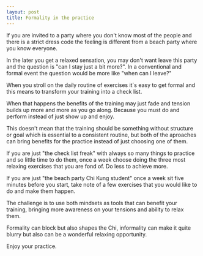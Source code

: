```yaml
---
layout: post
title: Formality in the practice
---
```


If you are invited to a party where you don't know most of the people and there is a strict dress code the feeling is different from a beach party where you know everyone.

In the later you get a relaxed sensation, you may don't want leave this party and the question is "can I stay just a bit more?". In a conventional and formal event the question would be more like "when can I leave?" 

When you stroll on the daily routine of exercises it´s easy to get formal and this means to transform your training into a check list. 
 
When that happens the benefits of the training may just fade and tension builds up more and more as you go along. Because you must do and perform instead of just show up and enjoy. 

This doesn't mean that the training should be something without structure or goal which is essential to a consistent routine, but both of the aproaches can bring benefits for the practice instead of just choosing one of them. 

If you are just "the check list freak" with always so many things to practice and so little time to do them, once a week choose doing the three most relaxing exercises that you are fond of. Do less to achieve more.

If you are just "the beach party Chi Kung student" once a week sit five minutes before you start, take note of a few exercises that you would like to do and make them happen. 

The challenge is to use both mindsets as tools that can benefit your training, bringing more awareness on your tensions and ability to relax them.  

Formality can block but also shapes the Chi, informality can make it quite blurry but also can be a wonderful relaxing opportunity. 

Enjoy your practice.   